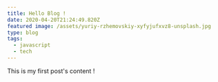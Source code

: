```yaml
---
title: Hello Blog !
date: 2020-04-20T21:24:49.820Z
featured image: /assets/yuriy-rzhemovskiy-xyfyjufxvz8-unsplash.jpg
type: blog
tags:
  - javascript
  - tech
---
```

This is my first post's content !